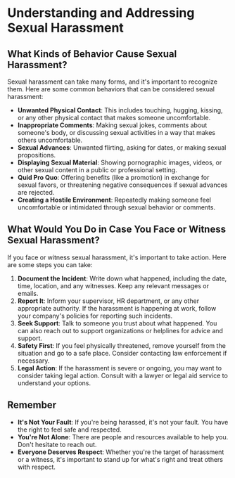 # Understanding and Addressing Sexual Harassment

## What Kinds of Behavior Cause Sexual Harassment?

Sexual harassment can take many forms, and it's important to recognize them. Here are some common behaviors that can be considered sexual harassment:

- **Unwanted Physical Contact**: This includes touching, hugging, kissing, or any other physical contact that makes someone uncomfortable.
- **Inappropriate Comments**: Making sexual jokes, comments about someone's body, or discussing sexual activities in a way that makes others uncomfortable.
- **Sexual Advances**: Unwanted flirting, asking for dates, or making sexual propositions.
- **Displaying Sexual Material**: Showing pornographic images, videos, or other sexual content in a public or professional setting.
- **Quid Pro Quo**: Offering benefits (like a promotion) in exchange for sexual favors, or threatening negative consequences if sexual advances are rejected.
- **Creating a Hostile Environment**: Repeatedly making someone feel uncomfortable or intimidated through sexual behavior or comments.

## What Would You Do in Case You Face or Witness Sexual Harassment?

If you face or witness sexual harassment, it's important to take action. Here are some steps you can take:

1. **Document the Incident**: Write down what happened, including the date, time, location, and any witnesses. Keep any relevant messages or emails.
2. **Report It**: Inform your supervisor, HR department, or any other appropriate authority. If the harassment is happening at work, follow your company's policies for reporting such incidents.
3. **Seek Support**: Talk to someone you trust about what happened. You can also reach out to support organizations or helplines for advice and support.
4. **Safety First**: If you feel physically threatened, remove yourself from the situation and go to a safe place. Consider contacting law enforcement if necessary.
5. **Legal Action**: If the harassment is severe or ongoing, you may want to consider taking legal action. Consult with a lawyer or legal aid service to understand your options.

## Remember

- **It's Not Your Fault**: If you're being harassed, it's not your fault. You have the right to feel safe and respected.
- **You're Not Alone**: There are people and resources available to help you. Don't hesitate to reach out.
- **Everyone Deserves Respect**: Whether you're the target of harassment or a witness, it's important to stand up for what's right and treat others with respect.
